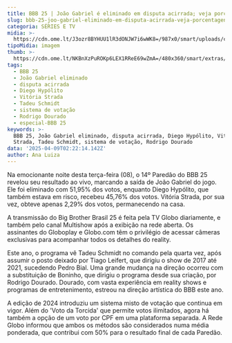 ```yaml
---
title: BBB 25 | João Gabriel é eliminado em disputa acirrada; veja porcentagens
slug: bbb-25-joo-gabriel-eliminado-em-disputa-acirrada-veja-porcentagens
categoria: SÉRIES E TV
midia: >-
  https://cdn.ome.lt/J3ozr8BYHUU1lR3dONJW7i6wWK8=/987x0/smart/uploads/conteudo/fotos/bbb25-joao-gabriel-eliminado_1.jpg
tipoMidia: imagem
thumb: >-
  https://cdn.ome.lt/NKBnXzPuROKp6LEX1RReE69wZmA=/480x360/smart/extras/conteudos/bbb25-joao-gabriel-eliminado-peq.jpg
tags:
  - BBB 25
  - João Gabriel eliminado
  - disputa acirrada
  - Diego Hypólito
  - Vitória Strada
  - Tadeu Schmidt
  - sistema de votação
  - Rodrigo Dourado
  - especial-BBB 25
keywords: >-
  BBB 25, João Gabriel eliminado, disputa acirrada, Diego Hypólito, Vitória
  Strada, Tadeu Schmidt, sistema de votação, Rodrigo Dourado
data: '2025-04-09T02:22:14.142Z'
author: Ana Luiza
---
```


Na emocionante noite desta terça-feira (08), o 14º Paredão do BBB 25 revelou seu resultado ao vivo, marcando a saída de João Gabriel do jogo. Ele foi eliminado com 51,95% dos votos, enquanto Diego Hypólito, que também estava em risco, recebeu 45,76% dos votos. Vitória Strada, por sua vez, obteve apenas 2,29% dos votos, permanecendo na casa.

A transmissão do Big Brother Brasil 25 é feita pela TV Globo diariamente, e também pelo canal Multishow após a exibição na rede aberta. Os assinantes do Globoplay e Globo.com têm o privilégio de acessar câmeras exclusivas para acompanhar todos os detalhes do reality.

Este ano, o programa vê Tadeu Schmidt no comando pela quarta vez, após assumir o posto deixado por Tiago Leifert, que dirigiu o show de 2017 até 2021, sucedendo Pedro Bial. Uma grande mudança na direção ocorreu com a substituição de Boninho, que dirigiu o programa desde sua criação, por Rodrigo Dourado. Dourado, com vasta experiência em reality shows e programas de entretenimento, estreou na direção artística do BBB este ano.

A edição de 2024 introduziu um sistema misto de votação que continua em vigor. Além do 'Voto da Torcida' que permite votos ilimitados, agora há também a opção de um voto por CPF em uma plataforma separada. A Rede Globo informou que ambos os métodos são considerados numa média ponderada, que contribui com 50% para o resultado final de cada Paredão.
